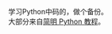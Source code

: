 学习Python中码的，做个备份。  
大部分来自[简明 Python 教程](http://woodpecker.org.cn/abyteofpython_cn/chinese/index.html)。